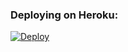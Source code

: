 
### Deploying on Heroku:

  [![Deploy](https://www.herokucdn.com/deploy/button.svg)](https://heroku.com/deploy?template=https://github.com/Jijinr/File-To-Link-DX)

